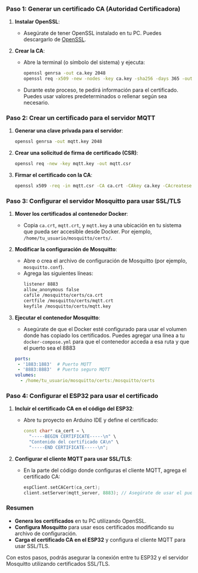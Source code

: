 ### Paso 1: Generar un certificado CA (Autoridad Certificadora)

1. **Instalar OpenSSL**:
   - Asegúrate de tener OpenSSL instalado en tu PC. Puedes descargarlo de [OpenSSL](https://www.openssl.org/).

2. **Crear la CA**:
   - Abre la terminal (o símbolo del sistema) y ejecuta:
     ```bash
     openssl genrsa -out ca.key 2048
     openssl req -x509 -new -nodes -key ca.key -sha256 -days 365 -out ca.crt
     ```
   - Durante este proceso, te pedirá información para el certificado. Puedes usar valores predeterminados o rellenar según sea necesario.

### Paso 2: Crear un certificado para el servidor MQTT

1. **Generar una clave privada para el servidor**:
   ```bash
   openssl genrsa -out mqtt.key 2048
   ```

2. **Crear una solicitud de firma de certificado (CSR)**:
   ```bash
   openssl req -new -key mqtt.key -out mqtt.csr
   ```

3. **Firmar el certificado con la CA**:
   ```bash
   openssl x509 -req -in mqtt.csr -CA ca.crt -CAkey ca.key -CAcreateserial -out mqtt.crt -days 365 -sha256
   ```

### Paso 3: Configurar el servidor Mosquitto para usar SSL/TLS

1. **Mover los certificados al contenedor Docker**:
   - Copia `ca.crt`, `mqtt.crt`, y `mqtt.key` a una ubicación en tu sistema que pueda ser accesible desde Docker. Por ejemplo, `/home/tu_usuario/mosquitto/certs/`.

2. **Modificar la configuración de Mosquitto**:
   - Abre o crea el archivo de configuración de Mosquitto (por ejemplo, `mosquitto.conf`).
   - Agrega las siguientes líneas:
     ```bash
     listener 8883
     allow_anonymous false
     cafile /mosquitto/certs/ca.crt
     certfile /mosquitto/certs/mqtt.crt
     keyfile /mosquitto/certs/mqtt.key
     ```

3. **Ejecutar el contenedor Mosquitto**:
   - Asegúrate de que el Docker esté configurado para usar el volumen donde has copiado los certificados. Puedes agregar una línea a tu `docker-compose.yml` para que el contenedor acceda a esa ruta y que el puerto sea el 8883
   ```yaml
   ports:
    - '1883:1883'  # Puerto MQTT
    - '8883:8883'  # Puerto seguro MQTT
   volumes:
     - /home/tu_usuario/mosquitto/certs:/mosquitto/certs
   ```

### Paso 4: Configurar el ESP32 para usar el certificado

1. **Incluir el certificado CA en el código del ESP32**:
   - Abre tu proyecto en Arduino IDE y define el certificado:
     ```cpp
     const char* ca_cert = \
       "-----BEGIN CERTIFICATE-----\n" \
       "Contenido del certificado CA\n" \
       "-----END CERTIFICATE-----\n";
     ```

2. **Configurar el cliente MQTT para usar SSL/TLS**:
   - En la parte del código donde configuras el cliente MQTT, agrega el certificado CA:
     ```cpp
     espClient.setCACert(ca_cert);
     client.setServer(mqtt_server, 8883); // Asegúrate de usar el puerto 8883 para SSL
     ```

### Resumen

- **Genera los certificados** en tu PC utilizando OpenSSL.
- **Configura Mosquitto** para usar esos certificados modificando su archivo de configuración.
- **Carga el certificado CA en el ESP32** y configura el cliente MQTT para usar SSL/TLS.

Con estos pasos, podrás asegurar la conexión entre tu ESP32 y el servidor Mosquitto utilizando certificados SSL/TLS.
